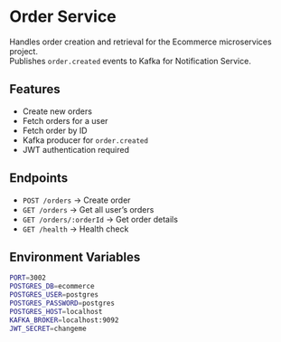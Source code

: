 # Order Service

Handles order creation and retrieval for the Ecommerce microservices project.  
Publishes `order.created` events to Kafka for Notification Service.

## Features
- Create new orders
- Fetch orders for a user
- Fetch order by ID
- Kafka producer for `order.created`
- JWT authentication required

## Endpoints
- `POST /orders` → Create order
- `GET /orders` → Get all user’s orders
- `GET /orders/:orderId` → Get order details
- `GET /health` → Health check

## Environment Variables
```bash
PORT=3002
POSTGRES_DB=ecommerce
POSTGRES_USER=postgres
POSTGRES_PASSWORD=postgres
POSTGRES_HOST=localhost
KAFKA_BROKER=localhost:9092
JWT_SECRET=changeme
